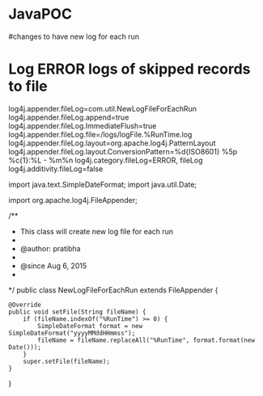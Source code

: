 # JavaPOC

#changes to have new log for each run
# Log ERROR logs of skipped records to file
log4j.appender.fileLog=com.util.NewLogFileForEachRun
log4j.appender.fileLog.append=true
log4j.appender.fileLog.ImmediateFlush=true
log4j.appender.fileLog.file=/logs/logFile.%RunTime.log
log4j.appender.fileLog.layout=org.apache.log4j.PatternLayout
log4j.appender.fileLog.layout.ConversionPattern=%d{ISO8601} %5p %c{1}:%L - %m%n
log4j.category.fileLog=ERROR, fileLog
log4j.additivity.fileLog=false


import java.text.SimpleDateFormat;
import java.util.Date;

import org.apache.log4j.FileAppender;

/**
 * This class will create new log file for each run
 * 
 * @author: pratibha
 * 
 * @since Aug 6, 2015
 * 
 */
public class NewLogFileForEachRun extends FileAppender {

    @Override
    public void setFile(String fileName) {
        if (fileName.indexOf("%RunTime") >= 0) {
            SimpleDateFormat format = new SimpleDateFormat("yyyyMMddHHmmss");
            fileName = fileName.replaceAll("%RunTime", format.format(new Date()));
        }
        super.setFile(fileName);
    }
}
